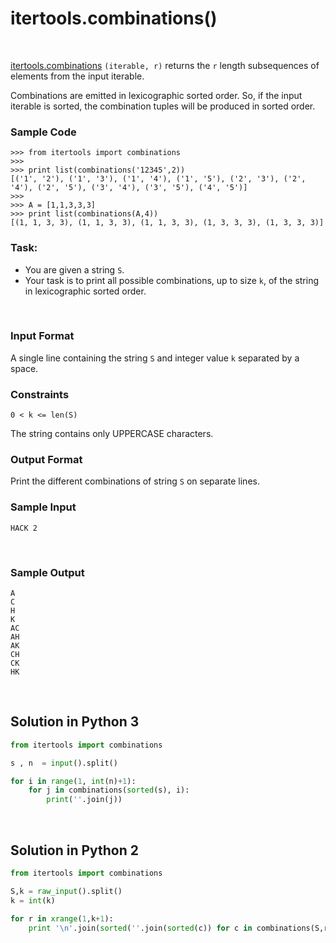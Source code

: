 # itertools.combinations()
<br>

[itertools.combinations](https://docs.python.org/2/library/itertools.html#itertools.combinations) `(iterable, r)` returns the `r` length subsequences of elements from the input iterable.

Combinations are emitted in lexicographic sorted order. So, if the input iterable is sorted, the combination tuples will be produced in sorted order.
<br>

### Sample Code

```
>>> from itertools import combinations
>>> 
>>> print list(combinations('12345',2))
[('1', '2'), ('1', '3'), ('1', '4'), ('1', '5'), ('2', '3'), ('2', '4'), ('2', '5'), ('3', '4'), ('3', '5'), ('4', '5')]
>>> 
>>> A = [1,1,3,3,3]
>>> print list(combinations(A,4))
[(1, 1, 3, 3), (1, 1, 3, 3), (1, 1, 3, 3), (1, 3, 3, 3), (1, 3, 3, 3)]
```
### Task:
* You are given a string `S`.
* Your task is to print all possible combinations, up to size `k`, of the string in lexicographic sorted order.
<br>

### Input Format
A single line containing the string `S` and integer value `k` separated by a space.
<br>

### Constraints
```
0 < k <= len(S)
```
The string contains only UPPERCASE characters.
<br>

### Output Format
Print the different combinations of string `S` on separate lines.
<br>

### Sample Input
```
HACK 2
```
<br>

### Sample Output
```
A
C
H
K
AC
AH
AK
CH
CK
HK
```
<br>

## Solution in Python 3
```python
from itertools import combinations

s , n  = input().split()

for i in range(1, int(n)+1):
    for j in combinations(sorted(s), i):
        print(''.join(j))
```
<br>

## Solution in Python 2
```python
from itertools import combinations

S,k = raw_input().split()
k = int(k)

for r in xrange(1,k+1):
    print '\n'.join(sorted(''.join(sorted(c)) for c in combinations(S,r)))
```
<br>





